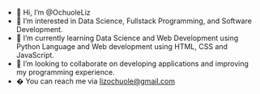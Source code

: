 - 👋 Hi, I’m @OchuoleLiz
- 👀 I’m interested in Data Science, Fullstack Programming, and Software Development.
- 🌱 I’m currently learning Data Science and Web Development using Python Language and Web development using HTML, CSS and JavaScript.
- 💞️ I’m looking to collaborate on developing applications and improving my programming experience.
- � You can reach me via lizochuole@gmail.com

<!---
OchuoleLiz/OchuoleLiz is a ✨ special ✨ repository because its `README.md` (this file) appears on your GitHub profile.
You can click the Preview link to take a look at your changes.
--->
